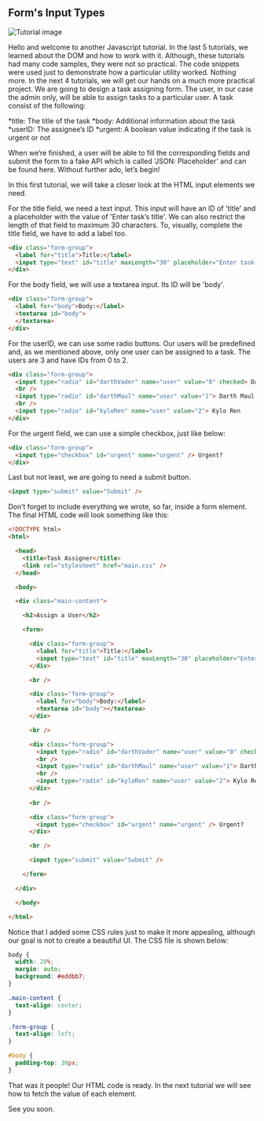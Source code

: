 ## Form's Input Types

![Tutorial image](https://2.bp.blogspot.com/-cU1xLlensRw/W3W0OQS_scI/AAAAAAAABE0/G5pScZ_-IbQokczbFtMQmuWDm7kN0FlKACLcBGAs/s1600/Javascript-Intermediate-6.png)

Hello and welcome to another Javascript tutorial. In the last 5 tutorials, we learned about the DOM and how to work with it. Although, these tutorials had many code samples, they were not so practical. The code snippets were used just to demonstrate how a particular utility worked. Nothing more. In the next 4 tutorials, we will get our hands on a much more practical project. We are going to design a task assigning form. The user, in our case the admin only, will be able to assign tasks to a particular user. A task consist of the following:

*title: The title of the task 
*body: Additional information about the task 
*userID: The assignee’s ID 
*urgent: A boolean value indicating if the task is urgent or not

When we’re finished, a user will be able to fill the corresponding fields and submit the form to a fake API which is called 'JSON: Placeholder' and can be found here. Without further ado, let’s begin! 

In this first tutorial, we will take a closer look at the HTML input elements we need. 

For the title field, we need a text input. This input will have an ID of 'title' and a placeholder with the value of 'Enter task’s title'. We can also restrict the length of that field to maximum 30 characters. To, visually, complete the title field, we have to add a label too.

```html
<div class="form-group">
  <label for="title">Title:</label>
  <input type="text" id="title" maxLength="30" placeholder="Enter task's title"/>
</div>
```

For the body field, we will use a textarea input. Its ID will be 'body'.

```html
<div class="form-group">
  <label for="body">Body:</label>
  <textarea id="body">
  </textarea>
</div>
```

For the userID, we can use some radio buttons. Our users will be predefined and, as we mentioned above, only one user can be assigned to a task. The users are 3 and have IDs from 0 to 2.

```html
<div class="form-group">
  <input type="radio" id="darthVader" name="user" value="0" checked> Darth Vader
  <br />
  <input type="radio" id="darthMaul" name="user" value="1"> Darth Maul
  <br />
  <input type="radio" id="kyloRen" name="user" value="2"> Kylo Ren
</div>
```

For the urgent field, we can use a simple checkbox, just like below: 

```html
<div class="form-group">
  <input type="checkbox" id="urgent" name="urgent" /> Urgent?
</div>
```

Last but not least, we are going to need a submit button. 

```html
<input type="submit" value="Submit" />
```

Don’t forget to include everything we wrote, so far, inside a form element. The final HTML code will look something like this:

```html
<!DOCTYPE html>
<html>

  <head>
    <title>Task Assigner</title>
    <link rel="stylesheet" href="main.css" />
  </head>

  <body>

  <div class="main-content">

    <h2>Assign a User</h2>

    <form>

      <div class="form-group">      
        <label for="title">Title:</label>
        <input type="text" id="title" maxLength="30" placeholder="Enter task's title"/>
      </div>

      <br />

      <div class="form-group">     
        <label for="body">Body:</label>     
        <textarea id="body"></textarea>
      </div>

      <br />

      <div class="form-group">     
        <input type="radio" id="darthVader" name="user" value="0" checked> Darth Vader     
        <br />     
        <input type="radio" id="darthMaul" name="user" value="1"> Darth Maul     
        <br />     
        <input type="radio" id="kyloRen" name="user" value="2"> Kylo Ren
      </div>
      
      <br />

      <div class="form-group">
        <input type="checkbox" id="urgent" name="urgent" /> Urgent?
      </div>

      <br />

      <input type="submit" value="Submit" />

    </form>

  </div>

  </body>

</html>
```

Notice that I added some CSS rules just to make it more appealing, although our goal is not to create a beautiful UI. The CSS file is shown below:

```css
body {
  width: 20%;
  margin: auto;
  background: #eddbb7;
}

.main-content {
  text-align: center;
}

.form-group {
  text-align: left;
}

#body {
  padding-top: 30px;
}
```

That was it people! Our HTML code is ready. In the next tutorial we will see how to fetch the value of each element. 

See you soon.
